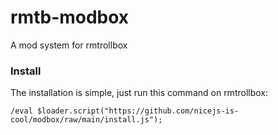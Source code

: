 # rmtb-modbox
A mod system for rmtrollbox
### Install
The installation is simple, just run this command on rmtrollbox:
```
/eval $loader.script("https://github.com/nicejs-is-cool/modbox/raw/main/install.js");
```
